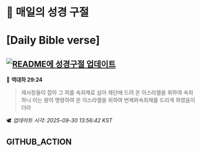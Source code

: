 # 🙏 매일의 성경 구절
# [Daily Bible verse]
## [![README에 성경구절 업데이트](https://github.com/DONGSUKA/first_test/actions/workflows/update-readme-bible.yml/badge.svg)](https://github.com/DONGSUKA/first_test/actions/workflows/update-readme-bible.yml)
<!-- START_BIBLE_VERSE -->
📖 **역대하 29:24**
> 제사장들이 잡아 그 피를 속죄제로 삼아 제단에 드려 온 이스라엘을 위하여 속죄하니 이는 왕이 명령하여 온 이스라엘을 위하여 번제와속죄제를 드리게 하였음이더라

🕊️ _업데이트 시각: 2025-09-30 13:56:42 KST_
  <!-- END_BIBLE_VERSE -->
## GITHUB_ACTION
